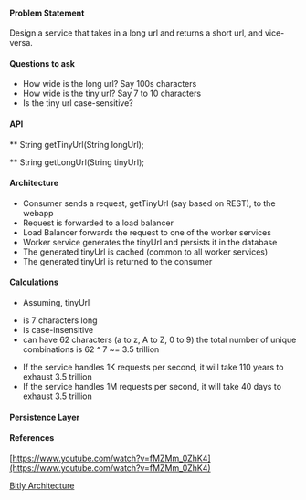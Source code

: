 #### Problem Statement
Design a service that takes in a long url and returns a short url, and vice-versa.

#### Questions to ask
* How wide is the long url? Say 100s characters
* How wide is the tiny url? Say 7 to 10 characters
* Is the tiny url case-sensitive?

#### API
** String getTinyUrl(String longUrl);

** String getLongUrl(String tinyUrl);

#### Architecture
* Consumer sends a request, getTinyUrl (say based on REST), to the webapp
* Request is forwarded to a load balancer
* Load Balancer forwards the request to one of the worker services
* Worker service generates the tinyUrl and persists it in the database
* The generated tinyUrl is cached (common to all worker services)
* The generated tinyUrl is returned to the consumer

#### Calculations
* Assuming, tinyUrl
- is 7 characters long
- is case-insensitive
- can have 62 characters (a to z, A to Z, 0 to 9)
the total number of unique combinations is 62 ^ 7 ~= 3.5 trillion

* If the service handles 1K requests per second, it will take 110 years to exhaust 3.5 trillion
* If the service handles 1M requests per second, it will take 40 days to exhaust 3.5 trillion


#### Persistence Layer


#### References
[https://www.youtube.com/watch?v=fMZMm_0ZhK4](https://www.youtube.com/watch?v=fMZMm_0ZhK4)

[Bitly Architecture](http://highscalability.com/blog/2014/7/14/bitly-lessons-learned-building-a-distributed-system-that-han.html)

